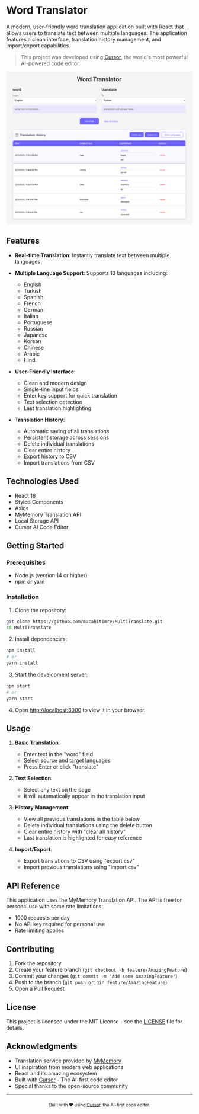 # Word Translator

A modern, user-friendly word translation application built with React that allows users to translate text between multiple languages. The application features a clean interface, translation history management, and import/export capabilities.

> This project was developed using [Cursor](https://cursor.sh), the world's most powerful AI-powered code editor.

![Word Translator App](screenshot.png)

## Features

- **Real-time Translation**: Instantly translate text between multiple languages
- **Multiple Language Support**: Supports 13 languages including:
  - English
  - Turkish
  - Spanish
  - French
  - German
  - Italian
  - Portuguese
  - Russian
  - Japanese
  - Korean
  - Chinese
  - Arabic
  - Hindi

- **User-Friendly Interface**:
  - Clean and modern design
  - Single-line input fields
  - Enter key support for quick translation
  - Text selection detection
  - Last translation highlighting

- **Translation History**:
  - Automatic saving of all translations
  - Persistent storage across sessions
  - Delete individual translations
  - Clear entire history
  - Export history to CSV
  - Import translations from CSV

## Technologies Used

- React 18
- Styled Components
- Axios
- MyMemory Translation API
- Local Storage API
- Cursor AI Code Editor

## Getting Started

### Prerequisites

- Node.js (version 14 or higher)
- npm or yarn

### Installation

1. Clone the repository:
```bash
git clone https://github.com/mucahitimre/MultiTranslate.git
cd MultiTranslate
```

2. Install dependencies:
```bash
npm install
# or
yarn install
```

3. Start the development server:
```bash
npm start
# or
yarn start
```

4. Open [http://localhost:3000](http://localhost:3000) to view it in your browser.

## Usage

1. **Basic Translation**:
   - Enter text in the "word" field
   - Select source and target languages
   - Press Enter or click "translate"

2. **Text Selection**:
   - Select any text on the page
   - It will automatically appear in the translation input

3. **History Management**:
   - View all previous translations in the table below
   - Delete individual translations using the delete button
   - Clear entire history with "clear all history"
   - Last translation is highlighted for easy reference

4. **Import/Export**:
   - Export translations to CSV using "export csv"
   - Import previous translations using "import csv"

## API Reference

This application uses the MyMemory Translation API. The API is free for personal use with some rate limitations:
- 1000 requests per day
- No API key required for personal use
- Rate limiting applies

## Contributing

1. Fork the repository
2. Create your feature branch (`git checkout -b feature/AmazingFeature`)
3. Commit your changes (`git commit -m 'Add some AmazingFeature'`)
4. Push to the branch (`git push origin feature/AmazingFeature`)
5. Open a Pull Request

## License

This project is licensed under the MIT License - see the [LICENSE](LICENSE) file for details.

## Acknowledgments

- Translation service provided by [MyMemory](https://mymemory.translated.net/)
- UI inspiration from modern web applications
- React and its amazing ecosystem
- Built with [Cursor](https://cursor.sh) - The AI-first code editor
- Special thanks to the open-source community

---
<div align="center">
  <sub>Built with ❤️ using <a href="https://cursor.sh">Cursor</a>, the AI-first code editor.</sub>
</div> 
